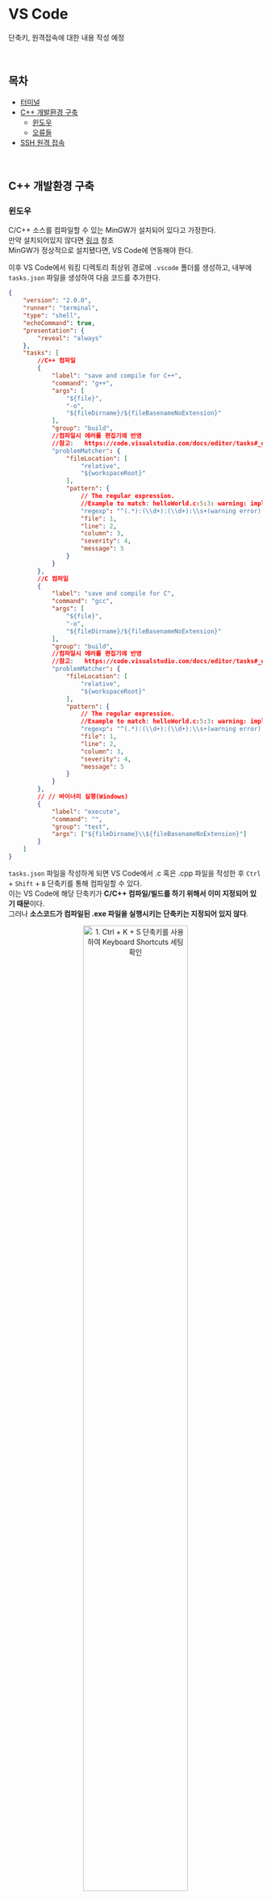# VS Code
<p>단축키, 원격접속에 대한 내용 작성 예정</p>

<br>

## 목차
<p>

- [터미널](https://github.com/DrMaemi/Study/tree/main/Tools/VS-Code/터미널)
- [C++ 개발환경 구축](#c++-개발환경-구축)
    - [윈도우](#윈도우)
    - [오류들](#오류들)
- [SSH 원격 접속]()
</p>

<br>

## C++ 개발환경 구축
### 윈도우
<p>

C/C++ 소스를 컴파일할 수 있는 MinGW가 설치되어 있다고 가정한다.<br>
만약 설치되어있지 않다면 [링크](https://github.com/DrMaemi/Study/tree/master/Tools/MinGW) 참조<br>
MinGW가 정상적으로 설치됐다면, VS Code에 연동해야 한다.
</p>
<p>

이후 VS Code에서 워킹 디렉토리 최상위 경로에 `.vscode` 폴더를 생성하고, 내부에 `tasks.json` 파일을 생성하여 다음 코드를 추가한다.
```json
{
    "version": "2.0.0",
    "runner": "terminal",
    "type": "shell",
    "echoCommand": true,
    "presentation": {
        "reveal": "always"
    },
    "tasks": [
        //C++ 컴파일
        {
            "label": "save and compile for C++",
            "command": "g++",
            "args": [
                "${file}",
                "-o",
                "${fileDirname}/${fileBasenameNoExtension}"
            ],
            "group": "build",
            //컴파일시 에러를 편집기에 반영
            //참고:   https://code.visualstudio.com/docs/editor/tasks#_defining-a-problem-matcher
            "problemMatcher": {
                "fileLocation": [
                    "relative",
                    "${workspaceRoot}"
                ],
                "pattern": {
                    // The regular expression. 
                    //Example to match: helloWorld.c:5:3: warning: implicit declaration of function 'prinft'
                    "regexp": "^(.*):(\\d+):(\\d+):\\s+(warning error):\\s+(.*)$",
                    "file": 1,
                    "line": 2,
                    "column": 3,
                    "severity": 4,
                    "message": 5
                }
            }
        },
        //C 컴파일
        {
            "label": "save and compile for C",
            "command": "gcc",
            "args": [
                "${file}",
                "-o",
                "${fileDirname}/${fileBasenameNoExtension}"
            ],
            "group": "build",
            //컴파일시 에러를 편집기에 반영
            //참고:   https://code.visualstudio.com/docs/editor/tasks#_defining-a-problem-matcher
            "problemMatcher": {
                "fileLocation": [
                    "relative",
                    "${workspaceRoot}"
                ],
                "pattern": {
                    // The regular expression. 
                    //Example to match: helloWorld.c:5:3: warning: implicit declaration of function 'prinft'
                    "regexp": "^(.*):(\\d+):(\\d+):\\s+(warning error):\\s+(.*)$",
                    "file": 1,
                    "line": 2,
                    "column": 3,
                    "severity": 4,
                    "message": 5
                }
            }
        },
        // // 바이너리 실행(Windows)
        {
            "label": "execute",
            "command": "",
            "group": "test",
            "args": ["${fileDirname}\\${fileBasenameNoExtension}"]
        }
    ]
}
```
</p>
<p>

`tasks.json` 파일을 작성하게 되면 VS Code에서 .c 혹은 .cpp 파일을 작성한 후 `Ctrl` + `Shift` + `B` 단축키를 통해 컴파일할 수 있다.<br>
이는 VS Code에 해당 단축키가 **C/C++ 컴파일/빌드를 하기 위해서 이미 지정되어 있기 때문**이다.<br>
그러나 **소스코드가 컴파일된 .exe 파일을 실행시키는 단축키는 지정되어 있지 않다**.
</p>

<div align="center">
  <figure>
      <img src="resources/C++ 개발환경 구축/1.  Ctrl + K + S 단축키를 사용하여 Keyboard Shortcuts 세팅 확인.png" alt="1.  Ctrl + K + S 단축키를 사용하여 Keyboard Shortcuts 세팅 확인" width="70%">
      <div align="center"><figcation>1.  Ctrl + K + S 단축키를 사용하여 Keyboard Shortcuts 세팅 확인</figcation></div>
  </figure>
</div>
<br>
<div align="center">
  <figure>
      <img src="resources/C++ 개발환경 구축/2. 소스코드가 컴파일된 .exe 파일을 실행시키는 단축키는 지정되어 있지 않음.png" alt="2. 소스코드가 컴파일된 .exe 파일을 실행시키는 단축키는 지정되어 있지 않음" width="70%">
      <div align="center"><figcation>2. 소스코드가 컴파일된 .exe 파일을 실행시키는 단축키는 지정되어 있지 않음</figcation></div>
  </figure>
</div>
<br>
<div align="center">
  <figure>
      <img src="resources/C++ 개발환경 구축/3. keybindings.json 파일을 열기 위해 우측 상단 아이콘 클릭.png" alt="3. keybindings.json 파일을 열기 위해 우측 상단 아이콘 클릭" width="70%">
      <div align="center"><figcation>3. keybindings.json 파일을 열기 위해 우측 상단 아이콘 클릭</figcation></div>
  </figure>
</div>
<br>

<p>

단축키 설정을 위해 `keybindings.json` 파일 [] 내부에 다음 객체 코드를 추가한다.
```json
// keybindings.json
[
    // 실행
    {
        "key": "ctrl+shift+r",
        "command": "workbench.action.tasks.test"
    }
]
```
`keybindings.json` 파일은 윈도우에서 C:/Users/<유저 이름>/AppData/Roaming/Code/User 경로에 있다.
</p>
<p>

여기까지 설정했다면 `Ctrl` + `Shift` + `B`, `Ctrl` + `Shift` + `R`로 C/C++ 소스코드를 컴파일 및 실행할 수 있다.
</p>
<p>

이 부분도 해줘야 하는지 모르겠는데, Command Pallet에 C/C++ 편집 구성에 관한 설정이 있어서 관련 자료를 올린다.
</p>
<div align="center">
  <figure>
      <img src="resources/C++ 개발환경 구축/4. Command Pallet에서 C C++ 검색.png" alt="4. Command Pallet에서 C C++ 검색" width="70%">
      <div align="center"><figcation>4. Command Pallet에서 C/C++ 검색</figcation></div>
  </figure>
</div>
<br>
<div align="center">
  <figure>
      <img src="resources/C++ 개발환경 구축/5. C, C++ 편집기 구성 설정.png" alt="5. C, C++ 편집기 구성 설정" width="70%">
      <div align="center"><figcation>5. C/C++ 편집기 구성 설정</figcation></div>
  </figure>
</div>
<br>
<p>

위 설정을 끝내면 `.vscode` 폴더 내에 `c_cpp_properties.json` 파일이 생성된다.
</p>

<br>

### 오류들
<p>

윈도우에서 git bash를 VS Code의 기본 터미널로 설정한 경우, C/C++ 컴파일 시 `:\`와 같은 디렉토리 구분자를 인식하지 못해 `No such file or directory` 오류를 만났었다.
</p>
<p>

위 오류를 해결하기 위해선 `tasks.json` 파일 내부에서 `gcc`, `g++` 명령어 인자인 `args`에 파일 및 경로와 관련된 부분을 `''`(작은 따옴표)로 감싸야 한다. 또한 바이너리 실행에 필요한 인자에서 `/C`를 제거한다.
</p>
<p>

예시 - `// 참조`, `// 제거` 주석 유의
```json
{
    "version": "2.0.0",
    ...
    "tasks": [
        {
            "label": "save and compile for C++",
            "command": "g++",
            "args": [
                "'${file}'", // 참조
                "-o",
                "'${fileDirname}/${fileBasenameNoExtension}'" // 참조
            ],
            "group": "build",
            ...
        },
        //C 컴파일
        {
            "label": "save and compile for C",
            "command": "gcc",
            "args": [
                "'${file}'", // 참조
                "-o",
                "'${fileDirname}/${fileBasenameNoExtension}'" // 참조
            ],
            ...
        },
        // // 바이너리 실행(Windows)
        {
            "label": "execute",
            "command": "cmd",
            "group": "test",
            "args": [
                // "/C", // 제거
                "'${fileDirname}\\${fileBasenameNoExtension}'" // 참조
            ]
        }
    ]
}
```
</p>